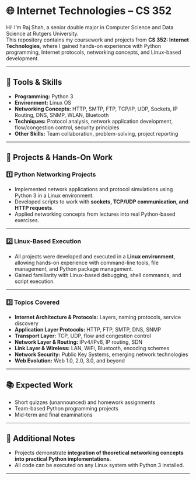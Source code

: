 # 🌐 Internet Technologies – CS 352

Hi! I’m Raj Shah, a senior double major in Computer Science and Data Science at Rutgers University.  
This repository contains my coursework and projects from **CS 352: Internet Technologies**, where I gained hands-on experience with Python programming, Internet protocols, networking concepts, and Linux-based development.

---

## 🧰 Tools & Skills
- **Programming:** Python 3  
- **Environment:** Linux OS  
- **Networking Concepts:** HTTP, SMTP, FTP, TCP/IP, UDP, Sockets, IP Routing, DNS, SNMP, WLAN, Bluetooth  
- **Techniques:** Protocol analysis, network application development, flow/congestion control, security principles  
- **Other Skills:** Team collaboration, problem-solving, project reporting  

---

## 📂 Projects & Hands-On Work

### 1️⃣ Python Networking Projects
- Implemented network applications and protocol simulations using Python 3 in a Linux environment.  
- Developed scripts to work with **sockets, TCP/UDP communication, and HTTP requests**.  
- Applied networking concepts from lectures into real Python-based exercises.  

---

### 2️⃣ Linux-Based Execution
- All projects were developed and executed in a **Linux environment**, allowing hands-on experience with command-line tools, file management, and Python package management.  
- Gained familiarity with Linux-based debugging, shell commands, and script execution.  

---

### 3️⃣ Topics Covered
- **Internet Architecture & Protocols:** Layers, naming protocols, service discovery  
- **Application Layer Protocols:** HTTP, FTP, SMTP, DNS, SNMP  
- **Transport Layer:** TCP, UDP, flow and congestion control  
- **Network Layer & Routing:** IPv4/IPv6, IP routing, SDN  
- **Link Layer & Wireless:** LAN, WiFi, Bluetooth, encoding schemes  
- **Network Security:** Public Key Systems, emerging network technologies  
- **Web Evolution:** Web 1.0, 2.0, 3.0, and beyond  

---

## 📚 Expected Work
- Short quizzes (unannounced) and homework assignments  
- Team-based Python programming projects  
- Mid-term and final examinations  

---

## 🔗 Additional Notes
- Projects demonstrate **integration of theoretical networking concepts into practical Python implementations**.  
- All code can be executed on any Linux system with Python 3 installed.  

---
